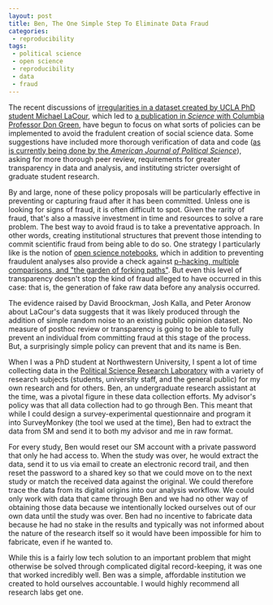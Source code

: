 ```yaml
---
layout: post
title: Ben, The One Simple Step To Eliminate Data Fraud
categories:
 - reproducibility
tags:
 - political science
 - open science
 - reproducibility
 - data
 - fraud
---
```


The recent discussions of [irregularities in a dataset created by UCLA PhD student Michael LaCour](http://stanford.edu/~dbroock/broockman_kalla_aronow_lg_irregularities.pdf), which led to [a publication in *Science* with Columbia Professor Don Green](http://www.sciencemag.org/content/346/6215/1366), have begun to focus on what sorts of policies can be implemented to avoid the fradulent creation of social science data. Some suggestions have included more thorough verification of data and code ([as is currently being done by the *American Journal of Political Science*](https://politicalsciencereplication.wordpress.com/2015/05/04/leading-journal-verifies-articles-before-publication-so-far-all-replications-failed/)), asking for more thorough peer review, requirements for greater transparency in data and analysis, and instituting stricter oversight of graduate student research.

By and large, none of these policy proposals will be particularly effective in preventing or capturing fraud after it has been committed. Unless one is looking for signs of fraud, it is often difficult to spot. Given the rarity of fraud, that's also a massive investment in time and resources to solve a rare problem. The best way to avoid fraud is to take a preventative approach. In other words, creating institutional structures that prevent those intending to commit scientific fraud from being able to do so. One strategy I particularly like is the notion of [open science notebooks](http://en.wikipedia.org/wiki/Open_notebook_science), which in addition to preventing fraudulent analyses also provide a check against [p-hacking, multiple comparisons, and "the garden of forking paths"](http://www.stat.columbia.edu/~gelman/research/unpublished/p_hacking.pdf). But even this level of transparency doesn't stop the kind of fraud alleged to have occurred in this case: that is, the generation of fake raw data before any analysis occurred.

The evidence raised by David Broockman, Josh Kalla, and Peter Aronow about LaCour's data suggests that it was likely produced through the addition of simple random noise to an existing public opinion dataset. No measure of posthoc review or transparency is going to be able to fully prevent an individual from committing fraud at this stage of the process. But, a surprisingly simple policy can prevent that and its name is Ben.

When I was a PhD student at Northwestern University, I spent a lot of time collecting data in the [Political Science Research Laboratory](http://faculty.wcas.northwestern.edu/~jnd260/lab.html) with a variety of research subjects (students, university staff, and the general public) for my own research and for others. Ben, an undergraduate research assistant at the time, was a pivotal figure in these data collection efforts. My advisor's policy was that all data collection had to go through Ben. This meant that while I could design a survey-experimental questionnaire and program it into SurveyMonkey (the tool we used at the time), Ben had to extract the data from SM and send it to both my advisor and me in raw format.

For every study, Ben would reset our SM account with a private password that only he had access to. When the study was over, he would extract the data, send it to us via email to create an electronic record trail, and then reset the password to a shared key so that we could move on to the next study or match the received data against the original. We could therefore trace the data from its digital origins into our analysis workflow. We could only work with data that came through Ben and we had no other way of obtaining those data because we intentionally locked ourselves out of our own data until the study was over. Ben had no incentive to fabricate data because he had no stake in the results and typically was not informed about the nature of the research itself so it would have been impossible for him to fabricate, even if he wanted to.

While this is a fairly low tech solution to an important problem that might otherwise be solved through complicated digital record-keeping, it was one that worked incredibly well. Ben was a simple, affordable institution we created to hold ourselves accountable. I would highly recommend all research labs get one.
